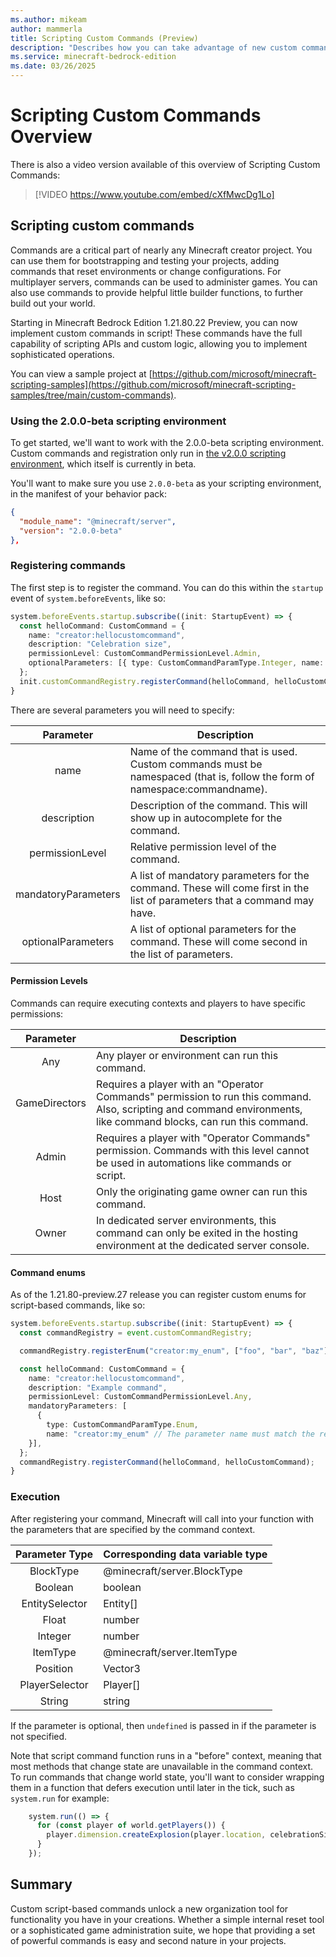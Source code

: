 ```yaml
---
ms.author: mikeam
author: mammerla
title: Scripting Custom Commands (Preview)
description: "Describes how you can take advantage of new custom command in scripting support, available in Preview"
ms.service: minecraft-bedrock-edition
ms.date: 03/26/2025
---
```

# Scripting Custom Commands Overview

There is also a video version available of this overview of Scripting Custom Commands:

> [!VIDEO https://www.youtube.com/embed/cXfMwcDg1Lo]

## Scripting custom commands

Commands are a critical part of nearly any Minecraft creator project. You can use them for bootstrapping and testing your projects, adding commands that reset environments or change configurations. For multiplayer servers, commands can be used to administer games. You can also use commands to provide helpful little builder functions, to further build out your world.

Starting in Minecraft Bedrock Edition 1.21.80.22 Preview, you can now implement custom commands in script! These commands have the full capability of scripting APIs and custom logic, allowing you to implement sophisticated operations.

You can view a sample project at [https://github.com/microsoft/minecraft-scripting-samples](https://github.com/microsoft/minecraft-scripting-samples/tree/main/custom-commands).

### Using the 2.0.0-beta scripting environment

To get started, we'll want to work with the 2.0.0-beta scripting environment. Custom commands and registration only run in [the v2.0.0 scripting environment](./v2-overview.md), which itself is currently in beta.

You'll want to make sure you use `2.0.0-beta` as your scripting environment, in the manifest of your behavior pack:

```json
{
  "module_name": "@minecraft/server",
  "version": "2.0.0-beta"
},
```

### Registering commands

The first step is to register the command. You can do this within the `startup` event of `system.beforeEvents`, like so:

```typescript
system.beforeEvents.startup.subscribe((init: StartupEvent) => {
  const helloCommand: CustomCommand = {
    name: "creator:hellocustomcommand",
    description: "Celebration size",
    permissionLevel: CustomCommandPermissionLevel.Admin,
    optionalParameters: [{ type: CustomCommandParamType.Integer, name: "celebrationSize" }],
  };
  init.customCommandRegistry.registerCommand(helloCommand, helloCustomCommand);
}
```

There are several parameters you will need to specify:

|Parameter |Description |
|:----------:|-----------|
| name | Name of the command that is used. Custom commands must be namespaced (that is, follow the form of namespace:commandname). |
| description | Description of the command. This will show up in autocomplete for the command. |
| permissionLevel | Relative permission level of the command. |
| mandatoryParameters | A list of mandatory parameters for the command. These will come first in the list of parameters that a command may have. |
| optionalParameters | A list of optional parameters for the command. These will come second in the list of parameters. |

#### Permission Levels

Commands can require executing contexts and players to have specific permissions:

|Parameter |Description |
|:----------:|-----------|
| Any | Any player or environment can run this command. |
| GameDirectors | Requires a player with an "Operator Commands" permission to run this command. Also, scripting and command environments, like command blocks, can run this command. |
| Admin | Requires a player with "Operator Commands" permission. Commands with this level cannot be used in automations like commands or script. |
| Host | Only the originating game owner can run this command. |
| Owner | In dedicated server environments, this command can only be exited in the hosting environment at the dedicated server console. |

#### Command enums

As of the 1.21.80-preview.27 release you can  register custom enums for script-based commands, like so:

```typescript
system.beforeEvents.startup.subscribe((init: StartupEvent) => {
  const commandRegistry = event.customCommandRegistry;

  commandRegistry.registerEnum("creator:my_enum", ["foo", "bar", "baz"]);

  const helloCommand: CustomCommand = {
    name: "creator:hellocustomcommand",
    description: "Example command",
    permissionLevel: CustomCommandPermissionLevel.Any,
    mandatoryParameters: [
      { 
        type: CustomCommandParamType.Enum, 
        name: "creator:my_enum" // The parameter name must match the registered enum name above
    }],
  };
  commandRegistry.registerCommand(helloCommand, helloCustomCommand);
}
```

### Execution

After registering your command, Minecraft will call into your function with the parameters that are specified by the command context.

| Parameter Type | Corresponding data variable type |
|:--------------:|----------------------------------|
| BlockType      | @minecraft/server.BlockType      |
| Boolean        | boolean                          |
| EntitySelector | Entity[]                         |
| Float          | number                           |
| Integer        | number                           |
| ItemType       | @minecraft/server.ItemType       |
| Position       | Vector3                          |
| PlayerSelector | Player[]                         |
| String         | string                           |

If the parameter is optional, then `undefined` is passed in if the parameter is not specified.

Note that script command function runs in a "before" context, meaning that most methods that change state are unavailable in the command context. To run commands that change world state, you'll want to consider wrapping them in a function that defers execution until later in the tick, such as `system.run` for example:

```typescript
    system.run(() => {
      for (const player of world.getPlayers()) {
        player.dimension.createExplosion(player.location, celebrationSize);
      }
    });
```

## Summary

Custom script-based commands unlock a new organization tool for functionality you have in your creations. Whether a simple internal reset tool or a sophisticated game administration suite, we hope that providing a set of powerful commands is easy and second nature in your projects.
